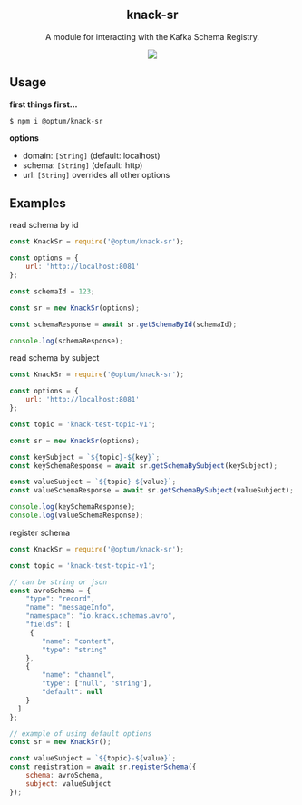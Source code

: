 <h2 align="center">
  knack-sr
</h2>

<p align="center">
  A module for interacting with the Kafka Schema Registry.
</p>

<p align="center">
  <a href="https://github.com/xojs/xo"><img src="https://img.shields.io/badge/code_style-XO-5ed9c7.svg"></a>
</p>

## Usage

<b>first things first...</b>

```shell
$ npm i @optum/knack-sr
```

<b>options</b>

- domain: `[String]` (default: localhost)
- schema: `[String]` (default: http)
- url: `[String]`  overrides all other options

## Examples

<p>
    read schema by id
</p>

```js
const KnackSr = require('@optum/knack-sr');

const options = {
    url: 'http://localhost:8081'
};

const schemaId = 123;

const sr = new KnackSr(options);

const schemaResponse = await sr.getSchemaById(schemaId);

console.log(schemaResponse);
```

<p>
    read schema by subject
</p>

```js
const KnackSr = require('@optum/knack-sr');

const options = {
    url: 'http://localhost:8081'
};

const topic = 'knack-test-topic-v1';

const sr = new KnackSr(options);

const keySubject = `${topic}-${key}`;
const keySchemaResponse = await sr.getSchemaBySubject(keySubject);

const valueSubject = `${topic}-${value}`;
const valueSchemaResponse = await sr.getSchemaBySubject(valueSubject);

console.log(keySchemaResponse);
console.log(valueSchemaResponse);
```

<p>
    register schema
</p>

```js
const KnackSr = require('@optum/knack-sr');

const topic = 'knack-test-topic-v1';

// can be string or json
const avroSchema = {
    "type": "record",
    "name": "messageInfo",
    "namespace": "io.knack.schemas.avro",
    "fields": [
     {
        "name": "content",
        "type": "string"
    },
    {
        "name": "channel",
        "type": ["null", "string"],
        "default": null
    }
  ]
};

// example of using default options
const sr = new KnackSr();

const valueSubject = `${topic}-${value}`;
const registration = await sr.registerSchema({
    schema: avroSchema,
    subject: valueSubject
});
```
